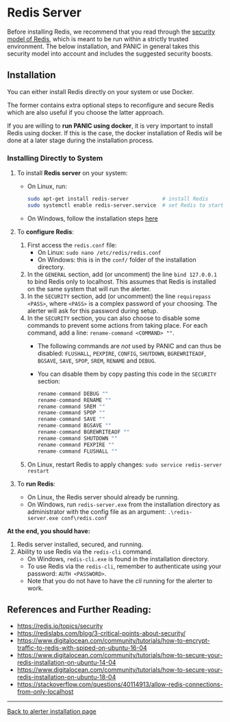 # Redis Server

Before installing Redis, we recommend that you read through the [security model of Redis](https://redis.io/topics/security), which is meant to be run within a strictly trusted environment. The below installation, and PANIC in general takes this security model into account and includes the suggested security boosts.

## Installation

You can either install Redis directly on your system or use Docker.

The former contains extra optional steps to reconfigure and secure Redis which are also useful if you choose the latter approach.

If you are willing to **run PANIC using docker**, it is very important to install Redis using docker. If this is the case, the docker installation of Redis will be done at a later stage during the installation process. 

### Installing Directly to System

1. To install **Redis server** on your system:
    - On Linux, run:
      ```bash
      sudo apt-get install redis-server           # install Redis
      sudo systemctl enable redis-server.service  # set Redis to start on boot
      ```
    - On Windows, follow the installation steps [here](https://riptutorial.com/redis/example/29962/installing-and-running-redis-server-on-windows)

2. To **configure Redis**:
    1. First access the `redis.conf` file:
        - On Linux: `sudo nano /etc/redis/redis.conf`
        - On Windows: this is in the `conf/` folder of the installation directory.
    2. In the `GENERAL` section, add (or uncomment) the line `bind 127.0.0.1` to bind Redis only to localhost. This assumes that Redis is installed on the same system that will run the alerter.
    3. In the `SECURITY` section, add (or uncomment) the line `requirepass <PASS>`, where `<PASS>` is a complex password of your choosing. The alerter will ask for this password during setup.
    4. In the `SECURITY` section, you can also choose to disable some commands to prevent some actions from taking place. For each command, add a line: `rename-command <COMMAND> ""`.
        -  The following commands are *not* used by PANIC and can thus be disabled: `FLUSHALL`, `PEXPIRE`, `CONFIG`, `SHUTDOWN`, `BGREWRITEAOF`, `BGSAVE`, `SAVE`, `SPOP`, `SREM`, `RENAME` and `DEBUG`.
        - You can disable them by copy pasting this code in the `SECURITY` section:
        
             ```c
             rename-command DEBUG ""
             rename-command RENAME ""
             rename-command SREM ""
             rename-command SPOP ""
             rename-command SAVE ""
             rename-command BGSAVE ""
             rename-command BGREWRITEAOF ""
             rename-command SHUTDOWN ""
             rename-command PEXPIRE ""
             rename-command FLUSHALL ""
             ```
    5. On Linux, restart Redis to apply changes: `sudo service redis-server restart`

3. To **run Redis**:
    - On Linux, the Redis server should already be running.
    - On Windows, run `redis-server.exe` from the installation directory as administrator with the config file as an argument: `.\redis-server.exe conf\redis.conf`

**At the end, you should have:**
1. Redis server installed, secured, and running.
2. Ability to use Redis via the `redis-cli` command.
    - On Windows, `redis-cli.exe` is found in the installation directory.
    - To use Redis via the `redis-cli`, remember to authenticate using your password: `AUTH <PASSWORD>`.
    - Note that you do not have to have the *cli* running for the alerter to work.

## References and Further Reading:
- <https://redis.io/topics/security>
- <https://redislabs.com/blog/3-critical-points-about-security/>
- <https://www.digitalocean.com/community/tutorials/how-to-encrypt-traffic-to-redis-with-spiped-on-ubuntu-16-04>
- <https://www.digitalocean.com/community/tutorials/how-to-secure-your-redis-installation-on-ubuntu-14-04>
- <https://www.digitalocean.com/community/tutorials/how-to-secure-your-redis-installation-on-ubuntu-18-04>
- <https://stackoverflow.com/questions/40114913/allow-redis-connections-from-only-localhost>

---
[Back to alerter installation page](INSTALL_AND_RUN.md)